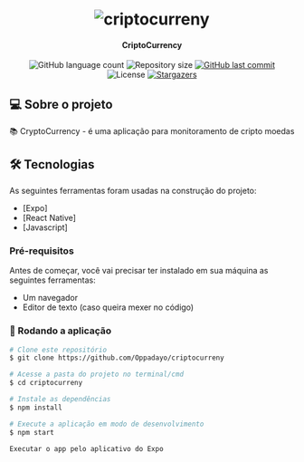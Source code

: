 <h1 align="center">
    <img alt="criptocurreny" title="#criptocurreny" src="./assets/criptocurreny.gif" />
</h1>

<h4 align="center"> 
	CriptoCurrency
</h4>

<p align="center">
  <img alt="GitHub language count" src="https://img.shields.io/github/languages/count/Oppadayo/criptocurreny?color=%2304D361">

  <img alt="Repository size" src="https://img.shields.io/github/repo-size/Oppadayo/criptocurreny">	
  
  <a href="https://github.com/Oppadayo/criptocurreny/commits/master">
    <img alt="GitHub last commit" src="https://img.shields.io/github/last-commit/Oppadayo/criptocurreny">
  </a>

  <img alt="License" src="https://img.shields.io/badge/license-MIT-brightgreen">
   <a href="https://github.com/Oppadayo/criptocurreny/stargazers">
    <img alt="Stargazers" src="https://img.shields.io/github/stars/Oppadayo/criptocurreny?style=social">
  </a>
</p>


## 💻 Sobre o projeto

📚 CryptoCurrency - é uma aplicação para monitoramento de cripto moedas


## 🛠 Tecnologias

As seguintes ferramentas foram usadas na construção do projeto:

- [Expo]
- [React Native]
- [Javascript]

### Pré-requisitos

Antes de começar, você vai precisar ter instalado em sua máquina as seguintes ferramentas:
- Um navegador
- Editor de texto (caso queira mexer no código)

### 🧭 Rodando a aplicação

```bash
# Clone este repositório
$ git clone https://github.com/Oppadayo/criptocurreny

# Acesse a pasta do projeto no terminal/cmd
$ cd criptocurreny

# Instale as dependências
$ npm install

# Execute a aplicação em modo de desenvolvimento
$ npm start

Executar o app pelo aplicativo do Expo


